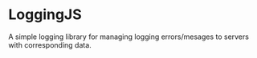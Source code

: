 # LoggingJS
A simple logging library for managing logging errors/mesages to servers with corresponding data.
